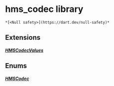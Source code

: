 


# hms_codec library






    *[<Null safety>](https://dart.dev/null-safety)*







## Extensions

##### [HMSCodecValues](../enum_hms_codec/HMSCodecValues.md)



 






## Enums

##### [HMSCodec](../enum_hms_codec/HMSCodec-class.md)



 









